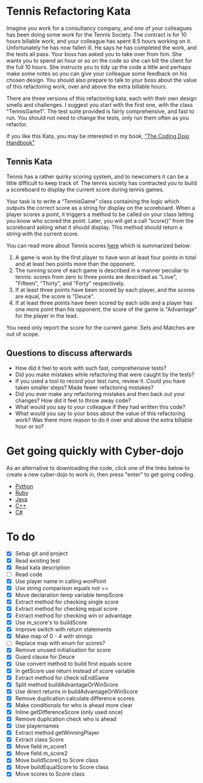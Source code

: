 # Tennis Refactoring Kata

Imagine you work for a consultancy company, and one of your colleagues has been doing some work for the Tennis Society. The contract is for 10 hours billable work, and your colleague has spent 8.5 hours working on it. Unfortunately he has now fallen ill. He says he has completed the work, and the tests all pass. Your boss has asked you to take over from him. She wants you to spend an hour or so on the code so she can bill the client for the full 10 hours. She instructs you to tidy up the code a little and perhaps make some notes so you can give your colleague some feedback on his chosen design. You should also prepare to talk to your boss about the value of this refactoring work, over and above the extra billable hours.

There are three versions of this refactoring kata, each with their own design smells and challenges. I suggest you start with the first one, with the class "TennisGame1". The test suite provided is fairly comprehensive, and fast to run. You should not need to change the tests, only run them often as you refactor.

If you like this Kata, you may be interested in my book, ["The Coding Dojo Handbook"](https://leanpub.com/codingdojohandbook)

## Tennis Kata

Tennis has a rather quirky scoring system, and to newcomers it can be a little difficult to keep track of. The tennis society has contracted you to build a scoreboard to display the current score during tennis games. 

Your task is to write a “TennisGame” class containing the logic which outputs the correct score as a string for display on the scoreboard. When a player scores a point, it triggers a method to be called on your class letting you know who scored the point. Later, you will get a call “score()” from the scoreboard asking what it should display. This method should return a string with the current score.

You can read more about Tennis scores [here](http://en.wikipedia.org/wiki/Tennis#Scoring) which is summarized below:

1. A game is won by the first player to have won at least four points in total and at least two points more than the opponent.
2. The running score of each game is described in a manner peculiar to tennis: scores from zero to three points are described as "Love", "Fifteen", "Thirty", and "Forty" respectively.
3. If at least three points have been scored by each player, and the scores are equal, the score is "Deuce".
4. If at least three points have been scored by each side and a player has one more point than his opponent, the score of the game is "Advantage" for the player in the lead.

You need only report the score for the current game. Sets and Matches are out of scope.

## Questions to discuss afterwards

* How did it feel to work with such fast, comprehensive tests?
* Did you make mistakes while refactoring that were caught by the tests?
* If you used a tool to record your test runs, review it. Could you have taken smaller steps? Made fewer refactoring mistakes?
* Did you ever make any refactoring mistakes and then back out your changes? How did it feel to throw away code?
* What would you say to your colleague if they had written this code?
* What would you say to your boss about the value of this refactoring work? Was there more reason to do it over and above the extra billable hour or so?

# Get going quickly with Cyber-dojo

As an alternative to downloading the code, click one of the links below to create a new cyber-dojo to work in, then press "enter" to get going coding.

- [Python](http://cyber-dojo.org/forker/fork/435E5C1C88?avatar=moose&tag=5)
- [Ruby](http://cyber-dojo.org/forker/fork/3367E4B0E9?avatar=raccoon&tag=4)
- [Java](http://cyber-dojo.org/forker/fork/4D363A34A7?avatar=vulture&tag=3)
- [C++](http://cyber-dojo.org/forker/fork/A06DCDA217?avatar=wolf&tag=5)
- [C#](http://cyber-dojo.org/forker/fork/672E047F5D?avatar=buffalo&tag=8)

# To do
- [x] Setup git and project
- [x] Read existing test
- [x] Read kata description
- [ ] Read code
- [x] Use player name in calling wonPoint
- [x] Use string comparison equals not ==
- [x] Move declaration temp variable tempScore
- [x] Extract method for checking single score
- [x] Extract method for checking equal score
- [x] Extract method for checking win or advantage
- [x] Use m_score's to buildScore
- [x] Improve switch with return statements
- [x] Make map of 0 - 4 with strings
- [ ] Replace map with enum for scores?
- [x] Remove unused initialisation for score
- [x] Guard clause for Deuce
- [x] Use convert method to build first equals score
- [x] In getScore use return instead of score variable
- [x] Extract method for check isEndGame
- [x] Split method buildAdvantageOrWinScore
- [x] Use direct returns in buildAdvantageOrWinScore
- [x] Remove duplication calculate difference scores
- [x] Make conditionals for who is ahead more clear
- [x] Inline getDifferenceScore (only used once)
- [x] Remove duplication check who is ahead
- [x] Use playernames
- [x] Extract method getWinningPlayer
- [x] Extract class Score
- [x] Move field m_score1
- [x] Move field m_score2
- [x] Move buildScore() to Score class
- [x] Move buildEqualScore to Score class
- [x] Move scores to Score class